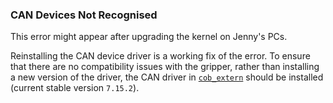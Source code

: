 ### CAN Devices Not Recognised

This error might appear after upgrading the kernel on Jenny's PCs.

Reinstalling the CAN device driver is a working fix of the error.
To ensure that there are no compatibility issues with the gripper, rather than installing a new version of the driver, the CAN driver in [`cob_extern`](https://github.com/mas-group/cob_extern) should be installed (current stable version `7.15.2`).
